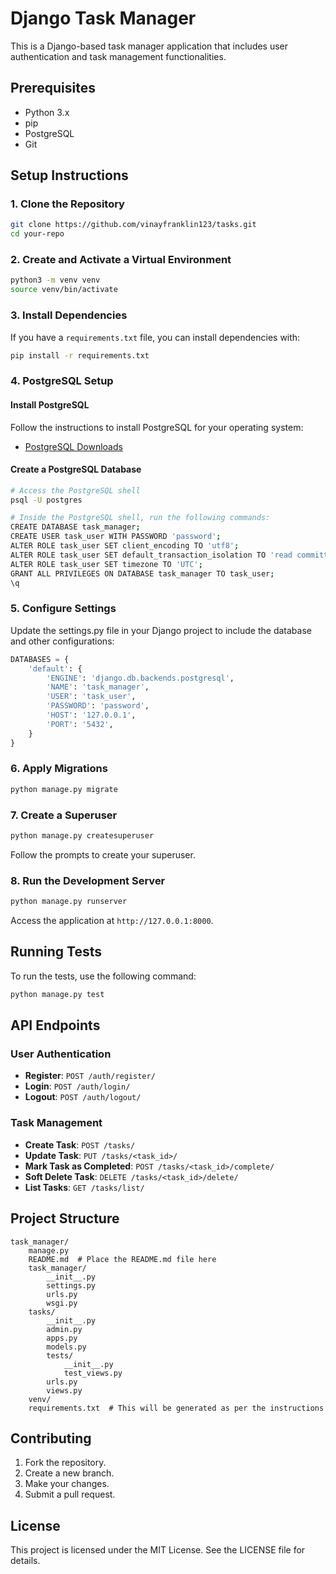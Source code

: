 
# Django Task Manager

This is a Django-based task manager application that includes user authentication and task management functionalities.

## Prerequisites

- Python 3.x
- pip
- PostgreSQL
- Git

## Setup Instructions

### 1. Clone the Repository

```bash
git clone https://github.com/vinayfranklin123/tasks.git
cd your-repo
```

### 2. Create and Activate a Virtual Environment

```bash
python3 -m venv venv
source venv/bin/activate
```

### 3. Install Dependencies

If you have a `requirements.txt` file, you can install dependencies with:

```bash
pip install -r requirements.txt
```

### 4. PostgreSQL Setup

#### Install PostgreSQL

Follow the instructions to install PostgreSQL for your operating system:

- [PostgreSQL Downloads](https://www.postgresql.org/download/)

#### Create a PostgreSQL Database

```bash
# Access the PostgreSQL shell
psql -U postgres

# Inside the PostgreSQL shell, run the following commands:
CREATE DATABASE task_manager;
CREATE USER task_user WITH PASSWORD 'password';
ALTER ROLE task_user SET client_encoding TO 'utf8';
ALTER ROLE task_user SET default_transaction_isolation TO 'read committed';
ALTER ROLE task_user SET timezone TO 'UTC';
GRANT ALL PRIVILEGES ON DATABASE task_manager TO task_user;
\q
```

### 5. Configure Settings

Update the settings.py file in your Django project to include the database and other configurations:

```python
DATABASES = {
    'default': {
        'ENGINE': 'django.db.backends.postgresql',
        'NAME': 'task_manager',
        'USER': 'task_user',
        'PASSWORD': 'password',
        'HOST': '127.0.0.1',
        'PORT': '5432',
    }
}
```

### 6. Apply Migrations

```bash
python manage.py migrate
```

### 7. Create a Superuser

```bash
python manage.py createsuperuser
```

Follow the prompts to create your superuser.

### 8. Run the Development Server

```bash
python manage.py runserver
```

Access the application at `http://127.0.0.1:8000`.

## Running Tests

To run the tests, use the following command:

```bash
python manage.py test
```

## API Endpoints

### User Authentication

- **Register**: `POST /auth/register/`
- **Login**: `POST /auth/login/`
- **Logout**: `POST /auth/logout/`

### Task Management

- **Create Task**: `POST /tasks/`
- **Update Task**: `PUT /tasks/<task_id>/`
- **Mark Task as Completed**: `POST /tasks/<task_id>/complete/`
- **Soft Delete Task**: `DELETE /tasks/<task_id>/delete/`
- **List Tasks**: `GET /tasks/list/`

## Project Structure

```
task_manager/
    manage.py
    README.md  # Place the README.md file here
    task_manager/
        __init__.py
        settings.py
        urls.py
        wsgi.py
    tasks/
        __init__.py
        admin.py
        apps.py
        models.py
        tests/
            __init__.py
            test_views.py
        urls.py
        views.py
    venv/
    requirements.txt  # This will be generated as per the instructions
```

## Contributing

1. Fork the repository.
2. Create a new branch.
3. Make your changes.
4. Submit a pull request.

## License

This project is licensed under the MIT License. See the LICENSE file for details.
